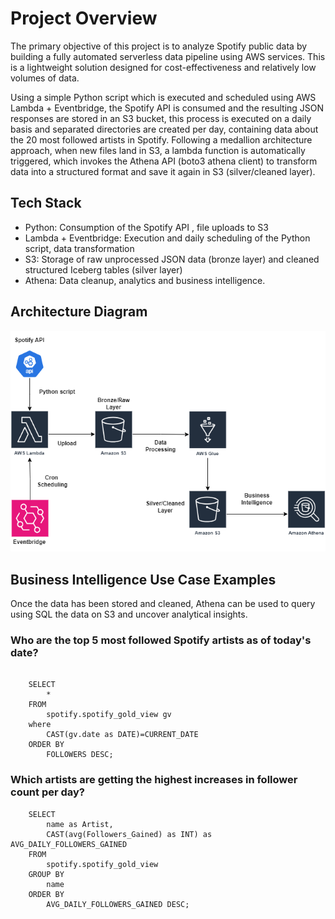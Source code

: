 # Project Overview

The primary objective of this project is to analyze Spotify public data by building a fully automated serverless data pipeline using AWS services. This is a lightweight solution designed for cost-effectiveness and relatively low volumes of data.

Using a simple Python script which is executed and scheduled using AWS Lambda + Eventbridge, the Spotify API is consumed and the resulting JSON responses are stored in an S3 bucket, this process is executed on a daily basis and separated directories are created per day, containing data about the 20 most followed artists in Spotify. Following a medallion architecture approach, when new files land in S3, a lambda function is automatically triggered, which invokes the Athena API (boto3 athena client) to transform data into a structured format and save it again in S3 (silver/cleaned layer).

## Tech Stack
* Python: Consumption of the Spotify API , file uploads to S3
* Lambda + Eventbridge: Execution and daily scheduling of the Python script, data transformation
* S3: Storage of raw unprocessed JSON data (bronze layer) and cleaned structured Iceberg tables (silver layer)
* Athena: Data cleanup, analytics and business intelligence.

## Architecture Diagram

![Architecture Diagram.drawio](./other/Architecture-Diagram.png)


## Business Intelligence Use Case Examples

Once the data has been stored and cleaned, Athena can be used to query using SQL the data on S3 and uncover analytical insights. 

### Who are the top 5 most followed Spotify artists as of today's date?

```

    SELECT 
        * 
    FROM 
        spotify.spotify_gold_view gv
    where
        CAST(gv.date as DATE)=CURRENT_DATE
    ORDER BY 
        FOLLOWERS DESC;

````

### Which artists are getting the highest increases in follower count per day?
```
    SELECT 
        name as Artist,
        CAST(avg(Followers_Gained) as INT) as AVG_DAILY_FOLLOWERS_GAINED 
    FROM 
        spotify.spotify_gold_view
    GROUP BY
        name
    ORDER BY
        AVG_DAILY_FOLLOWERS_GAINED DESC;
```
